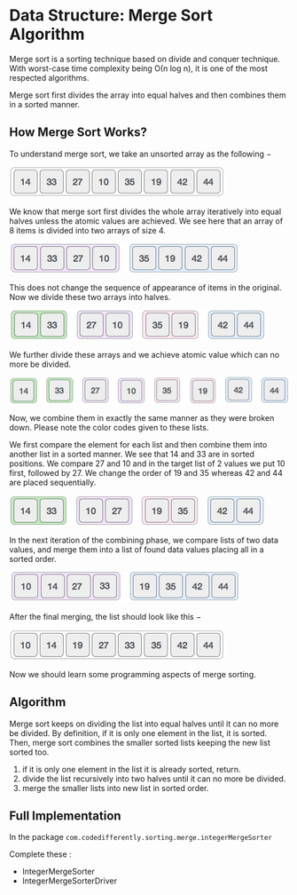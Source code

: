# Data Structure: Merge Sort Algorithm

Merge sort is a sorting technique based on divide and conquer technique. With worst-case time complexity being Ο(n log n),
it is one of the most respected algorithms.

Merge sort first divides the array into equal halves and then combines them in a sorted manner.

## How Merge Sort Works?

To understand merge sort, we take an unsorted array as the following −

![](./assets/merge/unsorted_array.jpeg)

We know that merge sort first divides the whole array iteratively into equal halves unless the atomic values are 
achieved. We see here that an array of 8 items is divided into two arrays of size 4.

![](./assets/merge/merge_sort_divide_1.jpeg)

This does not change the sequence of appearance of items in the original. Now we divide these two arrays into halves.

![](./assets/merge/merge_sort_divide_2.jpeg)

We further divide these arrays and we achieve atomic value which can no more be divided.

![](./assets/merge/merge_sort_divide_3.jpeg)

Now, we combine them in exactly the same manner as they were broken down. Please note the color codes given to these lists.

We first compare the element for each list and then combine them into another list in a sorted manner. We see that 14 
and 33 are in sorted positions. We compare 27 and 10 and in the target list of 2 values we put 10 first, followed by 27. 
We change the order of 19 and 35 whereas 42 and 44 are placed sequentially.

![](./assets/merge/merge_sort_combine_1.jpeg)

In the next iteration of the combining phase, we compare lists of two data values, and merge them into a list of found
data values placing all in a sorted order.

![](./assets/merge/merge_sort_combine_2.jpeg)

After the final merging, the list should look like this −

![](./assets/merge/merge_sort.jpeg)

Now we should learn some programming aspects of merge sorting.

## Algorithm

Merge sort keeps on dividing the list into equal halves until it can no more be divided. By definition, if it is only 
one element in the list, it is sorted. Then, merge sort combines the smaller sorted lists keeping the new list sorted too.


1. if it is only one element in the list it is already sorted, return.
2. divide the list recursively into two halves until it can no more be divided.
3. merge the smaller lists into new list in sorted order.

## Full Implementation

In the package `com.codedifferently.sorting.merge.integerMergeSorter`

Complete these :

* IntegerMergeSorter
* IntegerMergeSorterDriver